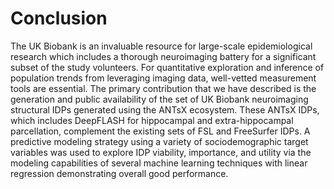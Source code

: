 
# Conclusion

The UK Biobank is an invaluable resource for large-scale epidemiological
research which includes a thorough neuroimaging battery for a significant subset
of the study volunteers.  For quantitative exploration and inference of
population trends from leveraging imaging data, well-vetted measurement tools
are essential.  The primary contribution that we have described is the
generation and public availability of the set of UK Biobank neuroimaging
structural IDPs generated using the ANTsX ecosystem.  These ANTsX IDPs, which
includes DeepFLASH for hippocampal and extra-hippocampal parcellation,
complement the existing sets of FSL and FreeSurfer IDPs.  A predictive modeling
strategy using a variety of sociodemographic target variables was used to
explore IDP viability, importance, and utility via the modeling capabilities of
several machine learning techniques with linear regression demonstrating overall
good performance.



